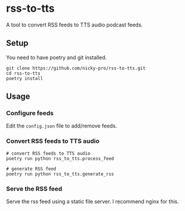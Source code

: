 # rss-to-tts

A tool to convert RSS feeds to TTS audio podcast feeds.

## Setup

You need to have poetry and git installed.

```
git clone https://github.com/nicky-pro/rss-to-tts.git
cd rss-to-tts
poetry install
```

## Usage

### Configure feeds

Edit the `config.json` file to add/remove feeds.

### Convert RSS feeds to TTS audio

```
# convert RSS feeds to TTS audio
poetry run python rss_to_tts.process_feed

# generate RSS feed
poetry run python rss_to_tts.generate_rss
```

### Serve the RSS feed

Serve the rss feed using a static file server. I recommend nginx for this.



